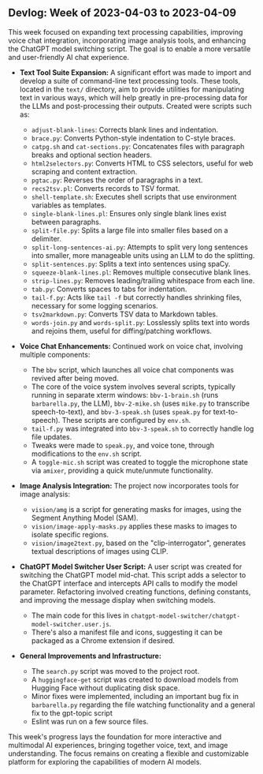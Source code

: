 ## Devlog: Week of 2023-04-03 to 2023-04-09

This week focused on expanding text processing capabilities, improving voice chat integration, incorporating image analysis tools, and enhancing the ChatGPT model switching script. The goal is to enable a more versatile and user-friendly AI chat experience.

*   **Text Tool Suite Expansion:** A significant effort was made to import and develop a suite of command-line text processing tools. These tools, located in the `text/` directory, aim to provide utilities for manipulating text in various ways, which will help greatly in pre-processing data for the LLMs and post-processing their outputs. Created were scripts such as:

    *   `adjust-blank-lines`: Corrects blank lines and indentation.
    *   `brace.py`: Converts Python-style indentation to C-style braces.
    *   `catpg.sh` and `cat-sections.py`: Concatenates files with paragraph breaks and optional section headers.
    *   `html2selectors.py`: Converts HTML to CSS selectors, useful for web scraping and content extraction.
    *   `pgtac.py`: Reverses the order of paragraphs in a text.
    *   `recs2tsv.pl`: Converts records to TSV format.
    *   `shell-template.sh`: Executes shell scripts that use environment variables as templates.
    *   `single-blank-lines.pl`: Ensures only single blank lines exist between paragraphs.
    *   `split-file.py`: Splits a large file into smaller files based on a delimiter.
    *   `split-long-sentences-ai.py`: Attempts to split very long sentences into smaller, more manageable units using an LLM to do the splitting.
    *   `split-sentences.py`: Splits a text into sentences using spaCy.
    *   `squeeze-blank-lines.pl`: Removes multiple consecutive blank lines.
    *   `strip-lines.py`: Removes leading/trailing whitespace from each line.
    *   `tab.py`: Converts spaces to tabs for indentation.
    *   `tail-f.py`: Acts like `tail -f` but correctly handles shrinking files, necessary for some logging scenarios.
    *   `tsv2markdown.py`: Converts TSV data to Markdown tables.
    *   `words-join.py` and `words-split.py`:  Losslessly splits text into words and rejoins them, useful for diffing/patching workflows.

*   **Voice Chat Enhancements:** Continued work on voice chat, involving multiple components:

    *   The `bbv` script, which launches all voice chat components was revived after being moved.
    *   The core of the voice system involves several scripts, typically running in separate xterm windows:  `bbv-1-brain.sh` (runs `barbarella.py`, the LLM), `bbv-2-mike.sh` (uses `mike.py` to transcribe speech-to-text), and `bbv-3-speak.sh` (uses `speak.py` for text-to-speech).  These scripts are configured by `env.sh`.
    *   `tail-f.py` was integrated into `bbv-3-speak.sh` to correctly handle log file updates.
    *   Tweaks were made to `speak.py`, and voice tone, through modifications to the `env.sh` script.
    *   A `toggle-mic.sh` script was created to toggle the microphone state via `amixer`, providing a quick mute/unmute functionality.

*   **Image Analysis Integration:**  The project now incorporates tools for image analysis:

    *   `vision/amg` is a script for generating masks for images, using the Segment Anything Model (SAM).
    *   `vision/image-apply-masks.py` applies these masks to images to isolate specific regions.
    *   `vision/image2text.py`, based on the "clip-interrogator", generates textual descriptions of images using CLIP.

*   **ChatGPT Model Switcher User Script:** A user script was created for switching the ChatGPT model mid-chat.  This script adds a selector to the ChatGPT interface and intercepts API calls to modify the model parameter. Refactoring involved creating functions, defining constants, and improving the message display when switching models.
    *   The main code for this lives in `chatgpt-model-switcher/chatgpt-model-switcher.user.js`.
    *   There's also a manifest file and icons, suggesting it can be packaged as a Chrome extension if desired.

*   **General Improvements and Infrastructure:**

    *   The `search.py` script was moved to the project root.
    *   A `huggingface-get` script was created to download models from Hugging Face without duplicating disk space.
    *   Minor fixes were implemented, including an important bug fix in `barbarella.py` regarding the file watching functionality and a general fix to the gpt-topic script
    *   Eslint was run on a few source files.

This week's progress lays the foundation for more interactive and multimodal AI experiences, bringing together voice, text, and image understanding. The focus remains on creating a flexible and customizable platform for exploring the capabilities of modern AI models.
